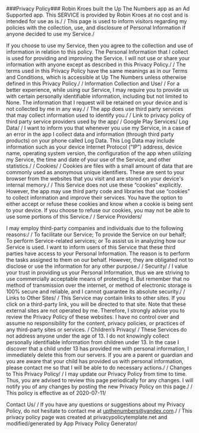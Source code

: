 ###Privacy Policy###
Robin Kroes built the Up The Numbers app as an Ad Supported app. This SERVICE is provided by Robin Kroes at no cost and is intended for use as is./
/
This page is used to inform visitors regarding my policies with the collection, use, and disclosure of Personal Information if anyone decided to use my Service./

If you choose to use my Service, then you agree to the collection and use of information in relation to this policy. The Personal Information that I collect is used for providing and improving the Service. I will not use or share your information with anyone except as described in this Privacy Policy./
/
The terms used in this Privacy Policy have the same meanings as in our Terms and Conditions, which is accessible at Up The Numbers unless otherwise defined in this Privacy Policy./
/
Information Collection and Use/
/
For a better experience, while using our Service, I may require you to provide us with certain personally identifiable information, including but not limited to None. The information that I request will be retained on your device and is not collected by me in any way./
/
The app does use third party services that may collect information used to identify you./
/
Link to privacy policy of third party service providers used by the app/
/
Google Play Services/
Log Data/
/
I want to inform you that whenever you use my Service, in a case of an error in the app I collect data and information (through third party products) on your phone called Log Data. This Log Data may include information such as your device Internet Protocol (“IP”) address, device name, operating system version, the configuration of the app when utilizing my Service, the time and date of your use of the Service, and other statistics./
/
Cookies/
/
Cookies are files with a small amount of data that are commonly used as anonymous unique identifiers. These are sent to your browser from the websites that you visit and are stored on your device's internal memory./
/
This Service does not use these “cookies” explicitly. However, the app may use third party code and libraries that use “cookies” to collect information and improve their services. You have the option to either accept or refuse these cookies and know when a cookie is being sent to your device. If you choose to refuse our cookies, you may not be able to use some portions of this Service./
/
Service Providers/

I may employ third-party companies and individuals due to the following reasons:/
/
To facilitate our Service;
To provide the Service on our behalf;
To perform Service-related services; or
To assist us in analyzing how our Service is used.
I want to inform users of this Service that these third parties have access to your Personal Information. The reason is to perform the tasks assigned to them on our behalf. However, they are obligated not to disclose or use the information for any other purpose./
/
Security/
/
I value your trust in providing us your Personal Information, thus we are striving to use commercially acceptable means of protecting it. But remember that no method of transmission over the internet, or method of electronic storage is 100% secure and reliable, and I cannot guarantee its absolute security./
/
Links to Other Sites/
/
This Service may contain links to other sites. If you click on a third-party link, you will be directed to that site. Note that these external sites are not operated by me. Therefore, I strongly advise you to review the Privacy Policy of these websites. I have no control over and assume no responsibility for the content, privacy policies, or practices of any third-party sites or services.
/
Children’s Privacy/
/
These Services do not address anyone under the age of 13. I do not knowingly collect personally identifiable information from children under 13. In the case I discover that a child under 13 has provided me with personal information, I immediately delete this from our servers. If you are a parent or guardian and you are aware that your child has provided us with personal information, please contact me so that I will be able to do necessary actions./
/
Changes to This Privacy Policy/
/
I may update our Privacy Policy from time to time. Thus, you are advised to review this page periodically for any changes. I will notify you of any changes by posting the new Privacy Policy on this page./
/
This policy is effective as of 2020-07-11/

Contact Us/
/
If you have any questions or suggestions about my Privacy Policy, do not hesitate to contact me at upthenumbers@yandex.com./
/
This privacy policy page was created at privacypolicytemplate.net and modified/generated by App Privacy Policy Generator/